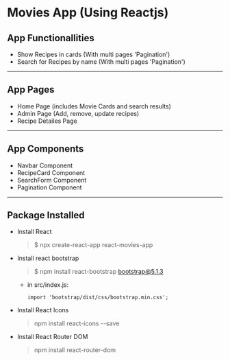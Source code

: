 # Movies App (Using Reactjs)

## App Functionallities

* Show Recipes in cards (With multi pages 'Pagination')
* Search for Recipes by name (With multi pages 'Pagination')

---
## App Pages

* Home Page (includes Movie Cards and search results)
* Admin Page (Add, remove, update recipes)
* Recipe Detailes Page

---
## App Components

* Navbar Component
* RecipeCard Component
* SearchForm Component
* Pagination Component 

---
## Package Installed 

* Install React
    >$ npx create-react-app react-movies-app

* Install react bootstrap
    >$ npm install react-bootstrap bootstrap@5.1.3
    
    - in src/index.js:

        `import 'bootstrap/dist/css/bootstrap.min.css';`

* Install React Icons
    >npm install react-icons --save

* Install React Router DOM
    >npm install react-router-dom